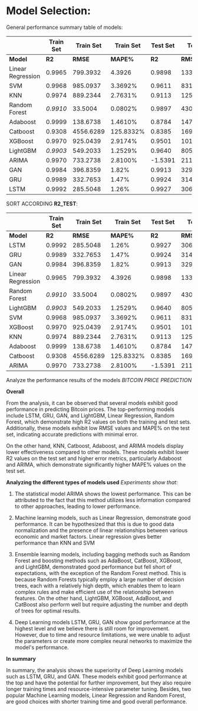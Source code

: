 # Model Selection: 

General performance summary table of models: 

|           |Train Set| Train Set|Train Set|Test Set|Test Set|Test Set|
|-----------|-------|----------|---------|-------|----------|---------|
| **Model**| **R2** | **RMSE** | **MAPE%**   | **R2**    | **RMSE**    | **MAPE%**  |
| Linear Regression | 0.9965 | 799.3932 | 4.3926  | 0.9898 | 1339.5982 | 2.9076 |
| SVM          | 0.9968 | 985.0937 | 3.3692% | 0.9611 | 831.7924 | 2.6539% |
| KNN   | 0.9974 | 889.2344 | 2.7631% | 0.9113 | 1256.7745 | 4.0181% |
| Random Forest    |  *0.9910* | 33.5004 | 0.0802% | 0.9897 | 430.0638| 1.3385% |
| Adaboost          | 0.9999 | 138.6738 | 1.4610% | 0.8784 | 1471.1650| 5.5057% | 
| Catboost          | 0.9308 | 4556.6289 | 125.8332% | 0.8385 | 1695.4286| 6.1289% | 
| XGBoost           | 0.9970 | 925.0439 | 2.9174% | 0.9501 | 1015.8001| 3.5157% |
| LightGBM           | *0.9903* | 549.2033 | 1.2529% | 0.9640 |805.4951| 2.4725% |
| ARIMA         | 0.9970 | 733.2738 | 2.8100% | -1.5391 | 21103.8951 | 79.7169% |
| GAN           | 0.9984 | 396.8359 | 1.82% | 0.9913 | 329.3766| 1.13% |
| GRU           | 0.9989 | 332.7653 | 1.47% | 0.9924 | 314.2924| 1.07% |
| LSTM          | 0.9992 | 285.5048 | 1.26% | 0.9927 | 306.4918| 1.03% |

SORT ACCORDING **R2_TEST**: 

|           |Train Set| Train Set|Train Set|Test Set|Test Set|Test Set|
|-----------|-------|----------|---------|-------|----------|---------|
| **Model**| **R2** | **RMSE** | **MAPE%**   | **R2**    | **RMSE**    | **MAPE%**  |
| LSTM          | 0.9992 | 285.5048 | 1.26% | 0.9927 | 306.4918| 1.03% |
| GRU           | 0.9989 | 332.7653 | 1.47% | 0.9924 | 314.2924| 1.07% |
| GAN           | 0.9984 | 396.8359 | 1.82% | 0.9913 | 329.3766| 1.13% |
| Linear Regression | 0.9965 | 799.3932 | 4.3926  | 0.9898 | 1339.5982 | 2.9076 |
| Random Forest    | *0.9910* | 33.5004 | 0.0802% | 0.9897 | 430.0638| 1.3385% |
| LightGBM           | *0.9903* | 549.2033 | 1.2529% | 0.9640 |805.4951| 2.4725% |
| SVM          | 0.9968 | 985.0937 | 3.3692% | 0.9611 | 831.7924 | 2.6539% |
| XGBoost           | 0.9970 | 925.0439 | 2.9174% | 0.9501 | 1015.8001| 3.5157% |
| KNN   | 0.9974 | 889.2344 | 2.7631% | 0.9113 | 1256.7745 | 4.0181% |
| Adaboost          | 0.9999 | 138.6738 | 1.4610% | 0.8784 | 1471.1650| 5.5057% | 
| Catboost          | 0.9308 | 4556.6289 | 125.8332% | 0.8385 | 1695.4286| 6.1289% |
| ARIMA         | 0.9970 | 733.2738 | 2.8100% | -1.5391 | 21103.8951 | 79.7169% |


Analyze the performance results of the models *BITCOIN PRICE PREDICTION*

**Overall**

From the analysis, it can be observed that several models exhibit good performance in predicting Bitcoin prices. The top-performing models include LSTM, GRU, GAN, and LightGBM, Linear Regression, Random Forest, which demonstrate high R2 values on both the training and test sets. Additionally, these models exhibit low RMSE values and MAPE% on the test set, indicating accurate predictions with minimal error.

On the other hand, KNN, Catboost, Adaboost, and ARIMA models display lower effectiveness compared to other models. These models exhibit lower R2 values on the test set and higher error metrics, particularly Adaboost and ARIMA, which demonstrate significantly higher MAPE% values on the test set.

**Analyzing the different types of models used**
*Experiments show that:*

1. The statistical model ARIMA shows the lowest performance. This can be attributed to the fact that this method utilizes less information compared to other approaches, leading to lower performance.

2. Machine learning models, such as Linear Regression, demonstrate good performance. It can be hypothesized that this is due to good data normalization and the presence of linear relationships between various economic and market factors. Linear regression gives better performance than KNN and SVM

3. Ensemble learning models, including bagging methods such as Random Forest and boosting methods such as AdaBoost, CatBoost, XGBoost, and LightGBM, demonstrated good performance but fell short of expectations, with the exception of the Random Forest method. This is because Random Forests typically employ a large number of decision trees, each with a relatively high depth, which enables them to learn complex rules and make efficient use of the relationship between features. On the other hand, LightGBM, XGBoost, AdaBoost, and CatBoost also perform well but require adjusting the number and depth of trees for optimal results.

4. Deep Learning models LSTM, GRU, GAN show good performance at the highest level and we believe there is still room for improvement. However, due to time and resource limitations, we were unable to adjust the parameters or create more complex neural networks to maximize the model's performance. 

**In summary**

In summary, the analysis shows the superiority of Deep Learning models such as LSTM, GRU, and GAN. These models exhibit good performance at the top and have the potential for further improvement, but they also require longer training times and resource-intensive parameter tuning. Besides, two popular Machine Learning models, Linear Regression and Random Forest, are good choices with shorter training time and good overall performance.